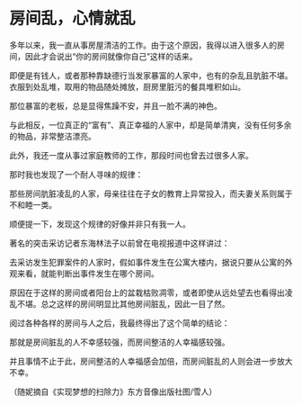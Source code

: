 # 房间乱，心情就乱

多年以来，我一直从事房屋清洁的工作。由于这个原因，我得以进入很多人的房间，因此才会说出“你的房间就像你自己”这样的话来。

即便是有钱人，或者那种靠缺德行当发家暴富的人家中，也有的杂乱且肮脏不堪。衣服到处乱堆，取用的物品随处摊放，厨房里脏污的餐具堆积如山。

那位暴富的老板，总是显得焦躁不安，并且一脸不满的神色。

与此相反，一位真正的“富有”、真正幸福的人家中，却是简单清爽，没有任何多余的物品，非常整洁漂亮。

此外，我还一度从事过家庭教师的工作，那段时间也曾去过很多人家。

那时我也发现了一个耐人寻味的规律：

那些房间肮脏凌乱的人家，母亲往往在子女的教育上异常投入，而夫妻关系则属于不和睦一类。

顺便提一下，发现这个规律的好像并非只有我一人。

著名的突击采访记者东海林法子以前曾在电视报道中这样讲过：

去采访发生犯罪案件的人家时，假如事件发生在公寓大楼内，据说只要从公寓的外观来看，就能判断出事件发生在哪个房间。

原因在于这样的房间或者阳台上的盆栽枯败凋零，或者即使从远处望去也看得出凌乱不堪。总之这样的房间明显比其他房间脏乱，因此一目了然。

阅过各种各样的房间与人之后，我最终得出了这个简单的结论：

那就是房间脏乱的人不幸感较强，而房间整洁的人幸福感较强。

并且事情不止于此，房间整洁的人幸福感会加倍，而房间脏乱的人则会进一步放大不幸。

（随妮摘自《实现梦想的扫除力》东方音像出版社图/雪人）